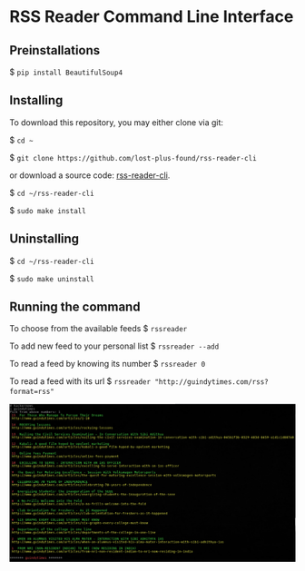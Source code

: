 # RSS Reader Command Line Interface

## Preinstallations

$ `pip install BeautifulSoup4`

## Installing

To download this repository, you may either clone via git:

$ `cd ~`

$ `git clone https://github.com/lost-plus-found/rss-reader-cli`

or download a source code: [rss-reader-cli](https://github.com/lost-plus-found/rss-reader-cli/archive/master.zip).

$ `cd ~/rss-reader-cli`

$ `sudo make install`

## Uninstalling

$ `cd ~/rss-reader-cli`

$ `sudo make uninstall`

## Running the command

To choose from the available feeds
$ `rssreader`

To add new feed to your personal list
$ `rssreader --add`

To read a feed by knowing its number
$ `rssreader 0`

To read a feed with its url
$ `rssreader "http://guindytimes.com/rss?format=rss"`

![Screenshot](./assets/SS.png "Screenshot 1")